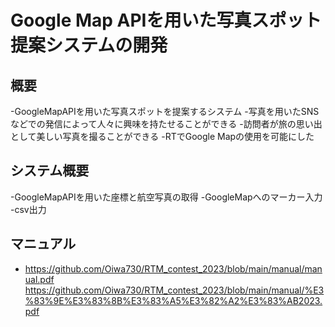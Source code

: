 # Google Map APIを用いた写真スポット提案システムの開発

## 概要
-GoogleMapAPIを用いた写真スポットを提案するシステム
-写真を⽤いたSNSなどでの発信によって⼈々に興味を持たせることができる
-訪問者が旅の思い出として美しい写真を撮ることができる
-RTでGoogle Mapの使⽤を可能にした

## システム概要
-GoogleMapAPIを用いた座標と航空写真の取得
-GoogleMapへのマーカー入力
-csv出力
 
## マニュアル
- [https://github.com/Oiwa730/RTM_contest_2023/blob/main/manual/manual.pdf
](https://github.com/Oiwa730/RTM_contest_2023/blob/main/manual/%E3%83%9E%E3%83%8B%E3%83%A5%E3%82%A2%E3%83%AB2023.pdf)https://github.com/Oiwa730/RTM_contest_2023/blob/main/manual/%E3%83%9E%E3%83%8B%E3%83%A5%E3%82%A2%E3%83%AB2023.pdf
